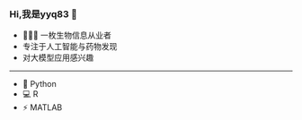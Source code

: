 ### Hi,我是yyq83 👋  
- 👷🏿‍♂️ 一枚生物信息从业者
- 专注于人工智能与药物发现
- 对大模型应用感兴趣
___
- 🐍 Python
- 💻 R
- ⚡ MATLAB

  
<!--
**yyq83/yyq83** is a ✨ _special_ ✨ repository because its `README.md` (this file) appears on your GitHub profile.

Here are some ideas to get you started:

- 🔭 I’m currently working on ...
- 🌱 I’m currently learning ...
- 👯 I’m looking to collaborate on ...
- 🤔 I’m looking for help with ...
- 💬 Ask me about ...
- 📫 How to reach me: ...
- 😄 Pronouns: ...
- ⚡ Fun fact: ...
-->
